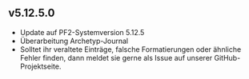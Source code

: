 ## v5.12.5.0
* Update auf PF2-Systemversion 5.12.5
* Überarbeitung Archetyp-Journal
* Solltet ihr veraltete Einträge, falsche Formatierungen oder ähnliche Fehler finden, dann meldet sie gerne als Issue auf unserer GitHub-Projektseite.